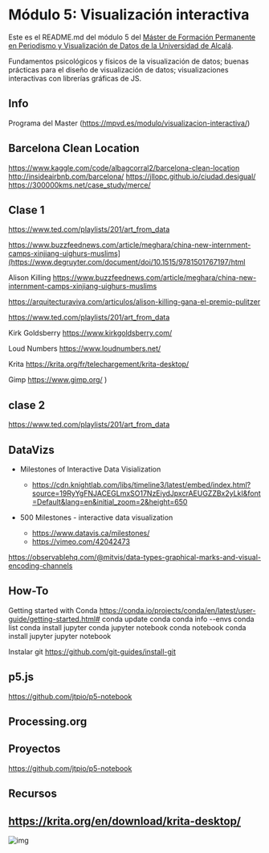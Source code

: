 # Módulo 5: Visualización interactiva


Este es el README.md del módulo 5 del [Máster de Formación
Permanente en Periodismo y Visualización de Datos de la Universidad de
Alcalá](https://mpvd.es).


Fundamentos psicológicos y físicos de la visualización de datos; 
buenas prácticas para el diseño de visualización de datos; 
visualizaciones interactivas con librerías gráficas de JS.



## Info
Programa del Master (https://mpvd.es/modulo/visualizacion-interactiva/)

## Barcelona Clean Location
https://www.kaggle.com/code/albagcorral2/barcelona-clean-location
http://insideairbnb.com/barcelona/
https://jllopc.github.io/ciudad.desigual/
https://300000kms.net/case_study/merce/


## Clase 1
https://www.ted.com/playlists/201/art_from_data

https://www.buzzfeednews.com/article/meghara/china-new-internment-camps-xinjiang-uighurs-muslims](https://www.degruyter.com/document/doi/10.1515/9781501767197/html

Alison Killing
https://www.buzzfeednews.com/article/meghara/china-new-internment-camps-xinjiang-uighurs-muslims

https://arquitecturaviva.com/articulos/alison-killing-gana-el-premio-pulitzer

https://www.ted.com/playlists/201/art_from_data

Kirk Goldsberry
https://www.kirkgoldsberry.com/


Loud Numbers
https://www.loudnumbers.net/


Krita
https://krita.org/fr/telechargement/krita-desktop/


Gimp
https://www.gimp.org/
)
## clase 2
https://www.ted.com/playlists/201/art_from_data


## DataVizs

- Milestones of Interactive Data Visialization

  - https://cdn.knightlab.com/libs/timeline3/latest/embed/index.html?source=19RyYgFNJACEGLmxSO17NzEiydJpxcrAEUGZZBx2yLkI&font=Default&lang=en&initial_zoom=2&height=650


- 500 Milestones - interactive data visualization

  - https://www.datavis.ca/milestones/
  - https://vimeo.com/42042473

https://observablehq.com/@mitvis/data-types-graphical-marks-and-visual-encoding-channels

## How-To
Getting started with Conda
https://conda.io/projects/conda/en/latest/user-guide/getting-started.html#
 conda update conda
 conda info --envs
 conda list
 conda install jupyter
 conda jupyter notebook
 conda notebook
 conda install jupyter
jupyter notebook

Instalar git https://github.com/git-guides/install-git
## p5.js
https://github.com/jtpio/p5-notebook
## Processing.org


## Proyectos
https://github.com/jtpio/p5-notebook

## Recursos
https://krita.org/en/download/krita-desktop/
---

![img](./img/logo.svg)

